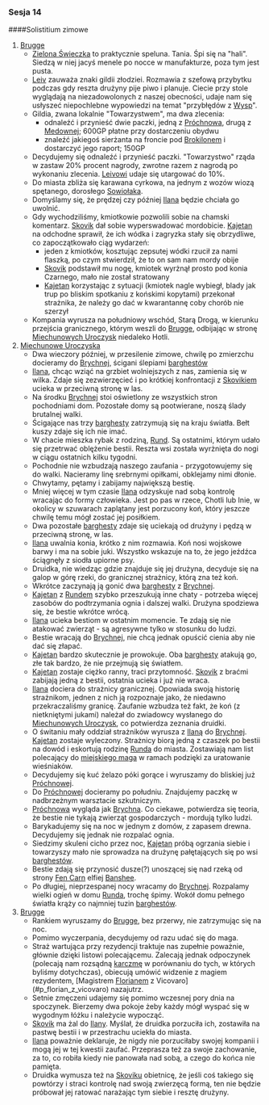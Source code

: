 ### Sesja 14
####Solistitium zimowe
1. [Brugge](#l_m_brugge)
    - [Zielona Świeczka](#l_zielona_swieczka) to praktycznie speluna. Tania. Śpi się na "hali". Siedzą w niej jacyś menele po nocce w manufakturze, poza tym jest pusta.
    - [Leiv](#p_leiv) zauważa znaki gildii złodziei. Rozmawia z szefową przybytku podczas gdy reszta drużyny pije piwo i planuje. Ciecie przy stole wyglądają na niezadowolonych z naszej obecności, udaje nam się usłyszeć niepochlebne wypowiedzi na temat "przybłędów z [Wysp](#l_wyspy_skellige)".
    - Gildia, zwana lokalnie "Towarzystwem", ma dwa zlecenia:
        - odnaleźć i przynieść dwie paczki, jedną z [Próchnowa](#l_prochnowa), drugą z [Medownej](#l_medowna); 600GP płatne przy dostarczeniu obydwu
        - znaleźć jakiegoś sierżanta na froncie pod [Brokilonem](#l_brokilon) i dostarczyć jego raport; 150GP
    - Decydujemy się odnaleźć i przynieść paczki. "Towarzystwo" rząda w zastaw 20% procent nagrody, zwrotne razem z nagrodą po wykonaniu zlecenia. [Leivowi](#p_leiv) udaje się utargować do 10%.
    - Do miasta zbliża się karawana cyrkowa, na jednym z wozów wiozą spętanego, dorosłego [Sowiołaka](#b_sowiolak). 
    - Domyślamy się, że prędzej czy później [Ilana](#g_ilana) będzie chciała go uwolnić.
    - Gdy wychodziliśmy, kmiotkowie pozwolili sobie na chamski komentarz. [Skovik](#p_skovik) dał sobie wyperswadować mordobicie. [Kajetan](#g_kajetan) na odchodne sprawił, że ich wódka i zagryzka stały się obrzydliwe, co zapoczątkowało ciąg wydarzeń:
        - jeden z kmiotków, kosztując zepsutej wódki rzucił za nami flaszką, po czym stwierdził, że to on sam nam mordy obije
        - [Skovik](#p_skovik) podstawił mu nogę, kmiotek wyrżnął prosto pod konia Czarnego, mało nie został stratowany
        - [Kajetan](#g_kajetan) korzystając z sytuacji (kmiotek nagle wybiegł, blady jak trup po bliskim spotkaniu z końskimi kopytami) przekonał strażnika, że należy go dać w kwarantannę coby chorób nie szerzył
    - Kompania wyrusza na południowy wschód, Starą Drogą, w kierunku przejścia granicznego, którym weszli do [Brugge](#l_brugge), odbijając w stronę [Miechunowych Uroczysk](#l_miechunowe_uroczyska) niedaleko Hotli.
2. [Miechunowe Uroczyska](#l_miechunowe_uroczyska)
    - Dwa wieczory później, w przesilenie zimowe, chwilę po zmierzchu docieramy do [Brychnej](#l_brychna), ścigani ślepiami [barghestów](#b_barghest)
    - [Ilana](#g_ilana), chcąc wziąć na grzbiet wolniejszych z nas, zamienia się w wilka. Zdaje się zezwierzęcieć i po krótkiej konfrontacji z [Skovikiem](#p_skovik) ucieka w przeciwną stronę w las.
    - Na środku [Brychnej](#l_brychna) stoi oświetlony ze wszystkich stron pochodniami dom. Pozostałe domy są pootwierane, noszą ślady brutalnej walki.
    - Ścigające nas trzy [barghesty](#b_barghest) zatrzymują się na kraju światła. Bełt kuszy zdaje się ich nie imać.
    - W chacie mieszka rybak z rodziną, [Rund](#p_rund). Są ostatnimi, którym udało się przetrwać oblężenie bestii. Reszta wsi została wyrżnięta do nogi w ciągu ostatnich kilku tygodni.
    - Pochodnie nie wzbudzają naszego zaufania - przygotowujemy się do walki. Nacieramy linę srebrnymi opiłkami, obklejamy nimi dłonie.
    - Chwytamy, pętamy i zabijamy największą bestię.
    - Mniej więcej w tym czasie [Ilana](#g_ilana) odzyskuje nad sobą kontrolę wracając do formy człowieka. Jest po pas w rzece, Chotli lub Inie, w okolicy w szuwarach zaplątany jest porzucony koń, który jeszcze chwilę temu mógł zostać jej posiłkiem.
    - Dwa pozostałe [barghesty](#b_barghest) zdaje się uciekają od drużyny i pędzą w przeciwną stronę, w las.
    - [Ilana](#g_ilana) uwalnia konia, krótko z nim rozmawia. Koń nosi wojskowe barwy i ma na sobie juki. Wszystko wskazuje na to, że jego jeźdźca ściągnęły z siodła upiorne psy.
    - Druidka, nie wiedząc gdzie znajduje się jej drużyna, decyduje się na galop w górę rzeki, do granicznej strażnicy, którą zna też koń.
    - Wkrótce zaczynają ją gonić dwa [barghesty](#b_barghest) z [Brychnej](#l_brychna).
    - [Kajetan](#g_kajetan) z [Rundem](#p_rund) szybko przeszukują inne chaty - potrzeba więcej zasobów do podtrzymania ognia i dalszej walki. Drużyna spodziewa się, że bestie wkrótce wrócą.
    - [Ilana](#g_ilana) ucieka bestiom w ostatnim momencie. Te zdają się nie atakować zwierząt - są agresywne tylko w stosunku do ludzi.
    - Bestie wracają do [Brychnej](#l_brychna), nie chcą jednak opuścić cienia aby nie dać się złapać.
    - [Kajetan](#g_kajetan) bardzo skutecznie je prowokuje. Oba [barghesty](#b_barghest) atakują go, złe tak bardzo, że nie przejmują się światłem.
    - [Kajetan](#g_kajetan) zostaje ciężko ranny, traci przytomność. [Skovik](#p_skovik) z braćmi zabijają jedną z bestii, ostatnia ucieka i już nie wraca.
    - [Ilana](#g_ilana) dociera do strażnicy granicznej. Opowiada swoją historię strażnikom, jednen z nich ją rozpoznaje jako, że niedawno przekraczaliśmy granicę. Zaufanie wzbudza też fakt, że koń (z nietkniętymi jukami) należał do zwiadowcy wysłanego do [Miechunowych Uroczysk](#l_miechunowe_uroczyska), co potwierdza zeznania druidki.
    - O świtaniu mały oddział strażników wyrusza z [Ilaną](#g_ilana) do [Brychnej](#l_brychna). [Kajetan](#g_kajetan) zostaje wyleczony. Strażnicy biorą jedną z czaszek po bestii na dowód i eskortują rodzinę [Runda](#p_rund) do miasta. Zostawiają nam list polecający do [miejskiego maga](#p_florian_z_vicovaro) w ramach podzięki za uratowanie wieśniaków.
    - Decydujemy się kuć żelazo póki gorące i wyruszamy do bliskiej już [Próchnowej](#l_prochnowa).
    - Do [Próchnowej](#l_prochnowa) docieramy po południu. Znajdujemy paczkę w nadbrzeżnym warsztacie szkutniczym.
    - [Próchnowa](#l_prochnowa) wygląda jak [Brychna](#l_brychna). Co ciekawe, potwierdza się teoria, że bestie nie tykają zwierząt gospodarczych - mordują tylko ludzi.
    - Barykadujemy się na noc w jednym z domów, z zapasem drewna. Decydujemy się jednak nie rozpalać ognia. 
    - Siedzimy skuleni cicho przez noc, [Kajetan](#g_kajetan) próbą ogrzania siebie i towarzyszy mało nie sprowadza na drużynę pałętających się po wsi [barghestów](#b_barghest).
    - Bestie zdają się przynosić dusze(?) unoszącej się nad rzeką od strony [Fen Carn](#l_fen_carn) elfiej [Banshee](#b_banshee).
    - Po długiej, nieprzespanej nocy wracamy do [Brychnej](#l_brychna). Rozpalamy wielki ogień w domu [Runda](#p_rund), trochę śpimy. Wokół domu pełnego światła krąży co najmniej tuzin [barghestów](#b_barghest).
3. [Brugge](#l_m_brugge)
    - Rankiem wyruszamy do [Brugge](#l_m_brugge), bez przerwy, nie zatrzymując się na noc.
    - Pomimo wyczerpania, decydujemy od razu udać się do maga.
    - Straż wartująca przy rezydencji traktuje nas zupełnie poważnie, głównie dzięki listowi polecającemu. Zalecają jednak odpoczynek (polecają nam rozsądną [karczmę](#l_ostoja) w porównaniu do tych, w których byliśmy dotychczas), obiecują umówić widzenie z magiem rezydentem, [Magistrem [Florianem](#p_florian_z_vicovaro) z Vicovaro](#p_florian_z_vicovaro) nazajutrz.
    - Setnie zmęczeni udajemy się pomimo wczesnej pory dnia na spoczynek. Bierzemy dwa pokoje żeby każdy mógł wyspać się w wygodnym łóżku i należycie wypocząć.
    - [Skovik](#p_skovik) ma żal do [Ilany](#g_ilana). Myślał, że druidka porzuciła ich, zostawiła na pastwę bestii i w przestrachu uciekła do miasta.
    - [Ilana](#g_ilana) poważnie deklaruje, że nigdy nie porzuciłaby swojej kompanii i mogą jej w tej kwestii zaufać. Przeprasza też za swoje zachowanie, za to, co robiła kiedy nie panowała nad sobą, a czego do końca nie pamięta. 
    - Druidka wymusza też na [Skoviku](#p_skovik) obietnicę, że jeśli coś takiego się powtórzy i straci kontrolę nad swoją zwierzęcą formą, ten nie będzie próbował jej ratować narażając tym siebie i resztę drużyny.